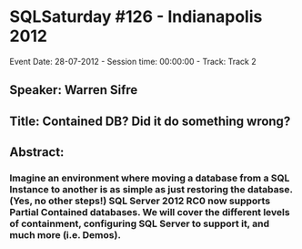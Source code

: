 # SQLSaturday #126 - Indianapolis 2012
Event Date: 28-07-2012 - Session time: 00:00:00 - Track: Track 2
## Speaker: Warren Sifre
## Title: Contained DB?  Did it do something wrong?
## Abstract:
### Imagine an environment where moving a database from a SQL Instance to another is as simple as just restoring the database. (Yes, no other steps!) SQL Server 2012 RC0 now supports Partial Contained databases.  We will cover the different levels of containment, configuring SQL Server to support it, and much more (i.e. Demos).
